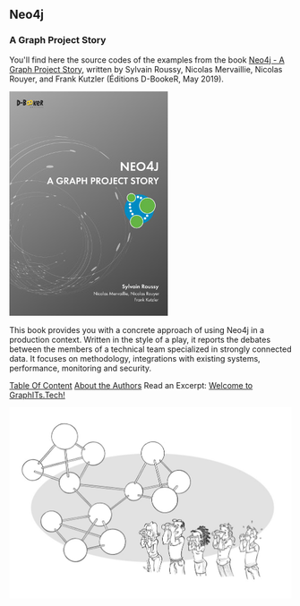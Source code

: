 ## Neo4j
### A Graph Project Story

You'll find here the source codes of the examples from the book [Neo4j - A Graph Project Story](https://www.d-booker.fr/neo4j2-en/583-neo4j-a-graph-project-story.html), written by Sylvain Roussy, Nicolas Mervaillie, Nicolas Rouyer, and Frank Kutzler (Éditions D-BookeR, May 2019).


![Book cover](neo4j-a_graph_project_story-github.jpg)

This book provides you with a concrete approach of using Neo4j in a production context. Written in the style of a play, it reports the debates between the members of a technical team specialized in strongly connected data. It focuses on methodology, integrations with existing systems, performance, monitoring and security.

[Table Of Content](https://www.d-booker.net/GALERIE/public/neo4j/EN/_neo4j2-graph_project_story-toc.pdf)
[About the Authors](https://www.d-booker.net/GALERIE/public/neo4j/EN/neo4j2-graph_project_story-authors.pdf)
Read an Excerpt: [Welcome to GraphITs.Tech!](https://www.d-booker.net/GALERIE/public/neo4j/EN/_neo4j2-graph_project_story-welcome_to_GraphITs.Tech.pdf)

![©efix/Debiolles illustration on Neo4j](Neo4j5.jpg)
